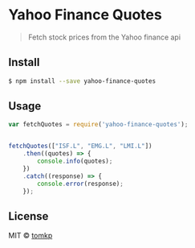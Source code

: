 # Yahoo Finance Quotes

> Fetch stock prices from the Yahoo finance api


## Install

```sh
$ npm install --save yahoo-finance-quotes
```


## Usage

```js
var fetchQuotes = require('yahoo-finance-quotes');


fetchQuotes(["ISF.L", "EMG.L", "LMI.L"])
    .then((quotes) => {
        console.info(quotes);
    })
    .catch((response) => {
        console.error(response);
    });

```


## License

MIT © [tomkp](http://tomkp.com)


